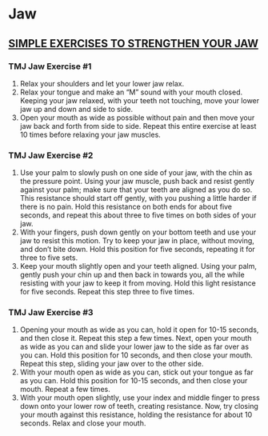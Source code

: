 # Jaw

## [SIMPLE EXERCISES TO STRENGTHEN YOUR JAW](https://www.headachetmjnewjersey.com/simple-exercises-strengthen-jaw)

### TMJ Jaw Exercise #1
1. Relax your shoulders and let your lower jaw relax.
1. Relax your tongue and make an “M” sound with your mouth closed. Keeping your jaw relaxed, with your teeth not touching, move your lower jaw up and down and side to side.
1. Open your mouth as wide as possible without pain and then move your jaw back and forth from side to side. Repeat this entire exercise at least 10 times before relaxing your jaw muscles.

### TMJ Jaw Exercise #2
1. Use your palm to slowly push on one side of your jaw, with the chin as the pressure point. Using your jaw muscle, push back and resist gently against your palm; make sure that your teeth are aligned as you do so. This resistance should start off gently, with you pushing a little harder if there is no pain. Hold this resistance on both ends for about five seconds, and repeat this about three to five times on both sides of your jaw.
1. With your fingers, push down gently on your bottom teeth and use your jaw to resist this motion. Try to keep your jaw in place, without moving, and don’t bite down. Hold this position for five seconds, repeating it for three to five sets.
1. Keep your mouth slightly open and your teeth aligned. Using your palm, gently push your chin up and then back in towards you, all the while resisting with your jaw to keep it from moving. Hold this light resistance for five seconds. Repeat this step three to five times.

### TMJ Jaw Exercise #3
1. Opening your mouth as wide as you can, hold it open for 10-15 seconds, and then close it. Repeat this step a few times.
Next, open your mouth as wide as you can and slide your lower jaw to the side as far over as you can. Hold this position for 10 seconds, and then close your mouth. Repeat this step, sliding your jaw over to the other side.
1. With your mouth open as wide as you can, stick out your tongue as far as you can. Hold this position for 10-15 seconds, and then close your mouth. Repeat a few times.
1. With your mouth open slightly, use your index and middle finger to press down onto your lower row of teeth, creating resistance. Now, try closing your mouth against this resistance, holding the resistance for about 10 seconds. Relax and close your mouth.
